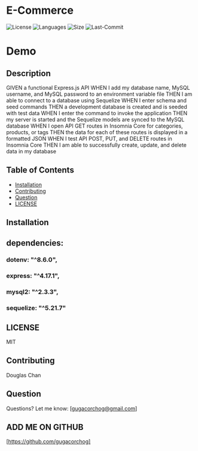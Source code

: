 # E-Commerce

![License](https://img.shields.io/github/license/gugacorchog/E-Commerce)
![Languages](https://img.shields.io/github/languages/top/gugacorchog/E-Commerce)
![Size](https://img.shields.io/github/repo-size/gugacorchog/E-Commerce?color=red)
![Last-Commit](https://img.shields.io/github/last-commit/gugacorchog/E-Commerce?color=pink)


# Demo




## Description 

GIVEN a functional Express.js API
WHEN I add my database name, MySQL username, and MySQL password to an environment variable file
THEN I am able to connect to a database using Sequelize
WHEN I enter schema and seed commands
THEN a development database is created and is seeded with test data
WHEN I enter the command to invoke the application
THEN my server is started and the Sequelize models are synced to the MySQL database
WHEN I open API GET routes in Insomnia Core for categories, products, or tags
THEN the data for each of these routes is displayed in a formatted JSON
WHEN I test API POST, PUT, and DELETE routes in Insomnia Core
THEN I am able to successfully create, update, and delete data in my database

## Table of Contents 

- [Installation](#installation)
- [Contributing](#contributing)
- [Question](#question) 
- [LICENSE](#License) 



## Installation

## dependencies: 
### dotenv: "^8.6.0",
### express: "^4.17.1",
### mysql2: "^2.3.3",
### sequelize: "^5.21.7"

## LICENSE

MIT

## Contributing
Douglas Chan 


## Question
Questions? Let me know:  [gugacorchog@gmail.com]

## ADD ME ON GITHUB 
[https://github.com/gugacorchog]
